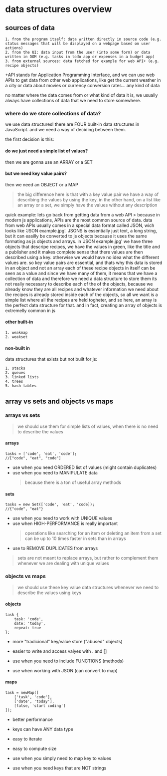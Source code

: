 # data structures overview

## sources of data

    1. from the program itself: data written directly in source code (e.g. status messages that will be displayed on a webpage based on user actions)
    2. from the UI: data input from the user (into some form) or data written in DOM (e.g. tasks in todo app or expenses in a budget app)
    3. from external sources: data fetched for example for web API+ (e.g. recipe objects)

+API stands for Application Programming Interface, and we can use web APIs to get data from other web applications, like get the current weather in a city or data about movies or currency conversion rates... any kind of data

no matter where the data comes from or what kind of data it is, we usually always have collections of data that we need to store somewhere.

### where do we store collections of data?

we use data structures! there are FOUR built-in data structures in JavaScript. and we need a way of deciding between them.

the first decision is this:

#### do we just need a simple list of values?

then we are gonna use an ARRAY or a SET

#### but we need key value pairs?

then we need an OBJECT or a MAP

> the big difference here is that with a key value pair we have a way of describing the values by using the key. in the other hand, on a list like an array or a set, we simply have the values without any description

quick example: lets go back from getting data from a web API > because in modern js applications, APIs are the most common source of data. data from web APIs usually comes in a special data format called JSON, wich looks like 'JSON example.jpg'. JSONS is essentially just text, a long string, but it can easilly be converted to js objects because it uses the same formating as js objects and arrays.
in 'JSON example.jpg' we have three objects that descripe recipes, we have the values in green, like the title and a publisher and it makes complete sense that there values are then described using a key. otherwise we would have no idea what the different values are. so key value pairs are essential, and thats why this data is stored in an object and not an array
each of these recipe objects in itself can be seen as a value and since we have many of them, it means that we have a collection of data and therefore we need a data structure to store them
its not really necessary to describe each of the of the objects, because we already know they are all recipes and whatever information we need about the recipes is already stored inside each of the objects, so all we want is a simple list where all the recipes are held togheter, and so here, an array is the perfect data structure for that. and in fact, creating an array of objects is extremelly common in js

#### other built-in

    1. weakmap
    2. weakset

#### non-built in

data structures that exists but not built for js:

    1. stacks
    2. queues
    3. linked lists
    4. trees
    5. hash tables

## array vs sets and objects vs maps

### arrays vs sets

> we should use them for simple lists of values, when there is no need to describe the values

#### arrays

    tasks = ['code', 'eat', 'code'];
    //["code", "eat", "code"]

- use when you need ORDERED list of values (might contain duplicates)
- use when you need to MANIPULATE data
  > because there is a ton of useful array methods

#### sets

    tasks = new Set(['code', 'eat', 'code]);
    //{"code", "eat"}

- use when you need to work with UNIQUE values
- use when HIGH-PERFORMANCE is really important
  > operations like searching for an item or deleting an item from a set can be up to 10 times faster in sets than in arrays
- use to REMOVE DUPLICATES from arrays

> sets are not meant to replace arrays, but rather to complement them whenever we are dealing with unique values

### objects vs maps

> we should use these key value data structures whenever we need to describe the values using keys

#### objects

    task {
        task: 'code',
        date: 'today',
        repeat: true
    };

- more "tradicional" key/value store ("abused" objects)
- easier to write and access valyes with . and []

- use when you need to include FUNCTIONS (methods)
- use when working with JSON (can convert to map)

#### maps

    task = newMap([
        ['task', 'code'],
        ['date', 'today'],
        [false, 'start coding']
    ]);

- better performance
- keys can have ANY data type
- easy to iterate
- easy to compute size

- use when you simply need to map key to values
- use when you need keys that are NOT strings

